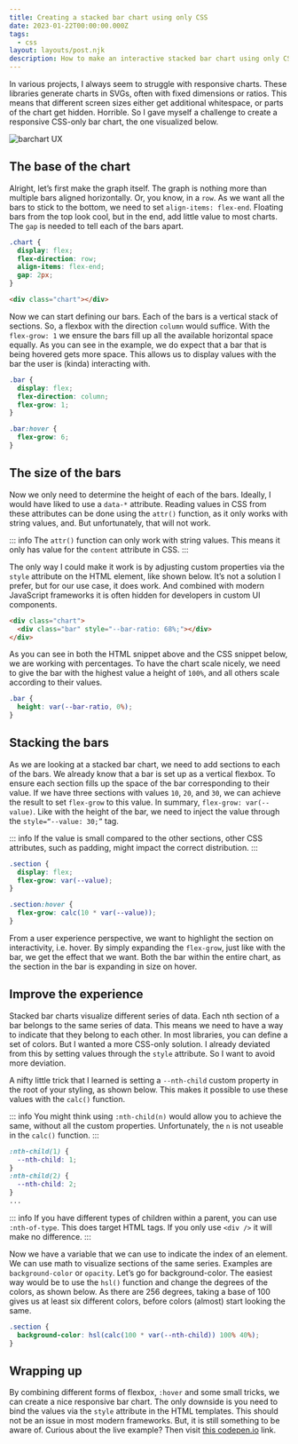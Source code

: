 ```yaml
---
title: Creating a stacked bar chart using only CSS
date: 2023-01-22T00:00:00.000Z
tags:
  - css
layout: layouts/post.njk
description: How to make an interactive stacked bar chart using only CSS and HTML
---
```


In various projects, I always seem to struggle with responsive charts. These libraries generate charts in SVGs, often with fixed dimensions or ratios. This means that different screen sizes either get additional whitespace, or parts of the chart get hidden. Horrible. So I gave myself a challenge to create a responsive CSS-only bar chart, the one visualized below.

![barchart UX](/img/barchart.gif)

## The base of the chart

Alright, let’s first make the graph itself. The graph is nothing more than multiple bars aligned horizontally. Or, you know, in a `row`. As we want all the bars to stick to the bottom, we need to set `align-items: flex-end`. Floating bars from the top look cool, but in the end, add little value to most charts. The `gap` is needed to tell each of the bars apart.

```css
.chart {
  display: flex;
  flex-direction: row;
  align-items: flex-end;
  gap: 2px;
}
```

```html
<div class="chart"></div>
```

Now we can start defining our bars. Each of the bars is a vertical stack of sections. So, a flexbox with the direction `column` would suffice. With the `flex-grow: 1` we ensure the bars fill up all the available horizontal space equally. As you can see in the example, we do expect that a bar that is being hovered gets more space. This allows us to display values with the bar the user is (kinda) interacting with.

```css
.bar {
  display: flex;
  flex-direction: column;
  flex-grow: 1;
}

.bar:hover {
  flex-grow: 6;
}
```

## The size of the bars

Now we only need to determine the height of each of the bars. Ideally, I would have liked to use a `data-*` attribute. Reading values in CSS from these attributes can be done using the `attr()` function, as it only works with string values, and. But unfortunately, that will not work.

::: info
The `attr()` function can only work with string values. This means it only has value for the `content` attribute in CSS.
:::

The only way I could make it work is by adjusting custom properties via the `style` attribute on the HTML element, like shown below. It’s not a solution I prefer, but for our use case, it does work. And combined with modern JavaScript frameworks it is often hidden for developers in custom UI components.

```html
<div class="chart">
  <div class="bar" style="--bar-ratio: 68%;"></div>
</div>
```

As you can see in both the HTML snippet above and the CSS snippet below, we are working with percentages. To have the chart scale nicely, we need to give the bar with the highest value a height of `100%`, and all others scale according to their values.

```css
.bar {
  height: var(--bar-ratio, 0%);
}
```

## Stacking the bars

As we are looking at a stacked bar chart, we need to add sections to each of the bars. We already know that a bar is set up as a vertical flexbox. To ensure each section fills up the space of the bar corresponding to their value. If we have three sections with values `10`, `20`, and `30`, we can achieve the result to set `flex-grow` to this value. In summary, `flex-grow: var(--value)`. Like with the height of the bar, we need to inject the value through the `style=“--value: 30;”` tag.

::: info
If the value is small compared to the other sections, other CSS attributes, such as padding, might impact the correct distribution.
:::

```css
.section {
  display: flex;
  flex-grow: var(--value);
}

.section:hover {
  flex-grow: calc(10 * var(--value));
}
```

From a user experience perspective, we want to highlight the section on interactivity, i.e. hover. By simply expanding the `flex-grow`, just like with the bar, we get the effect that we want. Both the bar within the entire chart, as the section in the bar is expanding in size on hover.

## Improve the experience

Stacked bar charts visualize different series of data. Each nth section of a bar belongs to the same series of data. This means we need to have a way to indicate that they belong to each other. In most libraries, you can define a set of colors. But I wanted a more CSS-only solution. I already deviated from this by setting values through the `style` attribute. So I want to avoid more deviation.

A nifty little trick that I learned is setting a `--nth-child` custom property in the root of your styling, as shown below. This makes it possible to use these values with the `calc()` function.

::: info
You might think using `:nth-child(n)` would allow you to achieve the same, without all the custom properties. Unfortunately, the `n` is not useable in the `calc()` function.
:::

```css
:nth-child(1) {
  --nth-child: 1;
}
:nth-child(2) {
  --nth-child: 2;
}
...
```

::: info
If you have different types of children within a parent, you can use `:nth-of-type`. This does target HTML tags. If you only use `<div />` it will make no difference.
:::

Now we have a variable that we can use to indicate the index of an element. We can use math to visualize sections of the same series. Examples are `background-color` or `opacity`. Let’s go for background-color. The easiest way would be to use the `hsl()` function and change the degrees of the colors, as shown below. As there are 256 degrees, taking a base of 100 gives us at least six different colors, before colors (almost) start looking the same.

```css
.section {
  background-color: hsl(calc(100 * var(--nth-child)) 100% 40%);
}
```

## Wrapping up

By combining different forms of flexbox, `:hover` and some small tricks, we can create a nice responsive bar chart. The only downside is you need to bind the values via the `style` attribute in the HTML templates. This should not be an issue in most modern frameworks. But, it is still something to be aware of. Curious about the live example? Then visit [this codepen.io](https://codepen.io/vyckes/pen/QWaQVMb) link.
